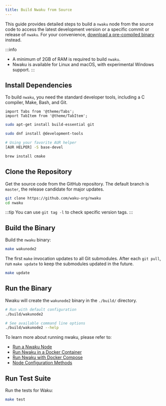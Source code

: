 ```yaml
---
title: Build Nwaku from Source
---
```


This guide provides detailed steps to build a `nwaku` node from the source code to access the latest development version or a specific commit or release of `nwaku`. For your convenience, [download a pre-compiled binary](https://github.com/waku-org/nwaku/tags) instead.

:::info
- A minimum of 2GB of RAM is required to build `nwaku`.
- Nwaku is available for Linux and macOS, with experimental Windows support.
:::

## Install Dependencies

To build `nwaku`, you need the standard developer tools, including a C compiler, Make, Bash, and Git.

```mdx-code-block
import Tabs from '@theme/Tabs';
import TabItem from '@theme/TabItem';
```

<Tabs>
<TabItem value="debian" label="Debian and Ubuntu">

```bash
sudo apt-get install build-essential git
```

</TabItem>
<TabItem value="fedora" label="Fedora">

```bash
sudo dnf install @development-tools
```

</TabItem>
<TabItem value="arch" label="Arch Linux">

```bash
# Using your favorite AUR helper
[AUR HELPER] -S base-devel
```

</TabItem>
<TabItem value="mac" label="MacOS (Homebrew)">

```bash
brew install cmake
```

</TabItem>
</Tabs>

## Clone the Repository

Get the source code from the GitHub repository. The default branch is `master`, the release candidate for major updates.

```bash
git clone https://github.com/waku-org/nwaku
cd nwaku
```

:::tip
You can use `git tag -l` to check specific version tags.
:::

## Build the Binary

Build the `nwaku` binary:

```bash
make wakunode2
```

The first `make` invocation updates to all Git submodules. After each `git pull`, run `make update` to keep the submodules updated in the future.

```bash
make update
```

## Run the Binary

Nwaku will create the `wakunode2` binary in the `./build/` directory.

```bash
# Run with default configuration
./build/wakunode2

# See available command line options
./build/wakunode2 --help
```

To learn more about running nwaku, please refer to:

- [Run a Nwaku Node](/guides/run-nwaku-node#run-the-node)
- [Run Nwaku in a Docker Container](/guides/nwaku/run-docker)
- [Run Nwaku with Docker Compose](/guides/nwaku/run-docker-compose)
- [Node Configuration Methods](/guides/reference/node-config-methods)

## Run Test Suite

Run the tests for Waku:

```bash
make test
```